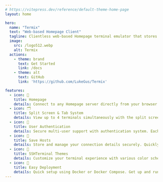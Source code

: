 ```yaml
---
# https://vitepress.dev/reference/default-theme-home-page
layout: home

hero:
  name: "Termix"
  text: "Web-based Homepage Client"
  tagline: Clientless web-based Homepage terminal emulator that stores and manages your connection details
  image:
    src: /logo512.webp
    alt: Termix
  actions:
    - theme: brand
      text: Get Started
      link: /docs
    - theme: alt
      text: GitHub
      link: 'https://github.com/LukeGus/Termix'

features:
  - icon: 📡
    title: Homepage
    details: Connect to any Homepage server directly from your browser with no client installation needed. Supports key-based and password authentication.
  - icon: 🗂️
    title: Split Screen & Tab System
    details: View up to 4 terminals simultaneously with the split screen feature. Organize multiple connections with an intuitive tab system.
  - icon: 🔐
    title: User Authentication
    details: Secure multi-user support with authentication system. Each user gets their own isolated environment and saved connections.
  - icon: 💾
    title: Save Hosts
    details: Store and manage your connection details securely. Quickly connect to your favorite servers with just a click.
  - icon: 🎨
    title: SSHTerminal Themes
    details: Customize your terminal experience with various color schemes and themes to reduce eye strain and match your preference.
  - icon: 🐳
    title: Easy Deployment
    details: Quick setup using Docker or Docker Compose. Get up and running in minutes with minimal configuration required.
---
```


